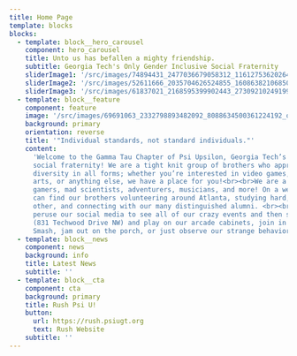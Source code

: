 ```yaml
---
title: Home Page
template: blocks
blocks:
  - template: block__hero_carousel
    component: hero_carousel
    title: Unto us has befallen a mighty friendship.
    subtitle: Georgia Tech's Only Gender Inclusive Social Fraternity
    sliderImage1: '/src/images/74894431_2477036679058312_1161275362026455040_o.jpg'
    sliderImage2: '/src/images/52611666_2035704626524855_1608638210685009920_o.jpg'
    sliderImage3: '/src/images/61837021_2168595399902443_273092102491996160_n.png'
  - template: block__feature
    component: feature
    image: '/src/images/69691063_2332798893482092_8088634500361224192_o.jpg'
    background: primary
    orientation: reverse
    title: '"Individual standards, not standard individuals."'
    content:
      'Welcome to the Gamma Tau Chapter of Psi Upsilon, Georgia Tech’s only gender-inclusive
      social fraternity! We are a tight knit group of brothers who appreciate and encourage
      diversity in all forms; whether you’re interested in video games, music, flow
      arts, or anything else, we have a place for you!<br><br>We are a mix of everything:
      gamers, mad scientists, adventurers, musicians, and more! On a weekly basis you
      can find our brothers volunteering around Atlanta, studying hard, mentoring each
      other, and connecting with our many distinguished alumni. <br><br>Feel free to
      peruse our social media to see all of our crazy events and then stop by our house
      (831 Techwood Drive NW) and play on our arcade cabinets, join in on a game of
      Smash, jam out on the porch, or just observe our strange behavior.<br>'
  - template: block__news
    component: news
    background: info
    title: Latest News
    subtitle: ''
  - template: block__cta
    component: cta
    background: primary
    title: Rush Psi U!
    button:
      url: https://rush.psiugt.org
      text: Rush Website
    subtitle: ''
---
```

